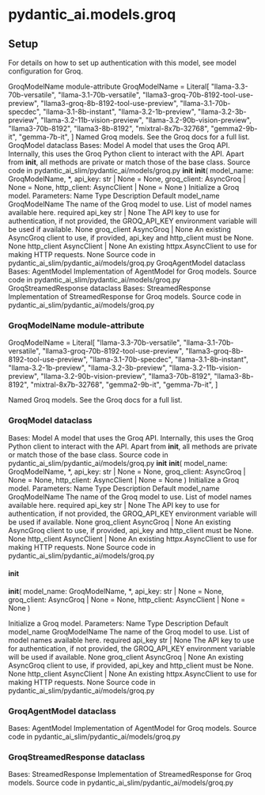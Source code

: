 # pydantic_ai.models.groq

## Setup

For details on how to set up authentication with this model, see model configuration for Groq.

GroqModelName module-attribute
GroqModelName = Literal[
    "llama-3.3-70b-versatile",
    "llama-3.1-70b-versatile",
    "llama3-groq-70b-8192-tool-use-preview",
    "llama3-groq-8b-8192-tool-use-preview",
    "llama-3.1-70b-specdec",
    "llama-3.1-8b-instant",
    "llama-3.2-1b-preview",
    "llama-3.2-3b-preview",
    "llama-3.2-11b-vision-preview",
    "llama-3.2-90b-vision-preview",
    "llama3-70b-8192",
    "llama3-8b-8192",
    "mixtral-8x7b-32768",
    "gemma2-9b-it",
    "gemma-7b-it",
]
Named Groq models.
See the Groq docs for a full list.
GroqModel dataclass
Bases: Model
A model that uses the Groq API.
Internally, this uses the Groq Python client to interact with the API.
Apart from __init__, all methods are private or match those of the base class.
Source code in pydantic_ai_slim/pydantic_ai/models/groq.py
__init__
__init__(
    model_name: GroqModelName,
    *,
    api_key: str | None = None,
    groq_client: AsyncGroq | None = None,
    http_client: AsyncClient | None = None
)
Initialize a Groq model.
Parameters:
Name Type Description Default
model_name GroqModelName The name of the Groq model to use. List of model names available here. required
api_key str | None The API key to use for authentication, if not provided, the GROQ_API_KEY environment variable will be used if available. None
groq_client AsyncGroq | None An existing AsyncGroq client to use, if provided, api_key and http_client must be None. None
http_client AsyncClient | None An existing httpx.AsyncClient to use for making HTTP requests. None
Source code in pydantic_ai_slim/pydantic_ai/models/groq.py
GroqAgentModel dataclass
Bases: AgentModel
Implementation of AgentModel for Groq models.
Source code in pydantic_ai_slim/pydantic_ai/models/groq.py
GroqStreamedResponse dataclass
Bases: StreamedResponse
Implementation of StreamedResponse for Groq models.
Source code in pydantic_ai_slim/pydantic_ai/models/groq.py

### GroqModelName module-attribute

GroqModelName = Literal[
    "llama-3.3-70b-versatile",
    "llama-3.1-70b-versatile",
    "llama3-groq-70b-8192-tool-use-preview",
    "llama3-groq-8b-8192-tool-use-preview",
    "llama-3.1-70b-specdec",
    "llama-3.1-8b-instant",
    "llama-3.2-1b-preview",
    "llama-3.2-3b-preview",
    "llama-3.2-11b-vision-preview",
    "llama-3.2-90b-vision-preview",
    "llama3-70b-8192",
    "llama3-8b-8192",
    "mixtral-8x7b-32768",
    "gemma2-9b-it",
    "gemma-7b-it",
]

Named Groq models.
See the Groq docs for a full list.

### GroqModel dataclass

Bases: Model
A model that uses the Groq API.
Internally, this uses the Groq Python client to interact with the API.
Apart from __init__, all methods are private or match those of the base class.
Source code in pydantic_ai_slim/pydantic_ai/models/groq.py
__init__
__init__(
    model_name: GroqModelName,
    *,
    api_key: str | None = None,
    groq_client: AsyncGroq | None = None,
    http_client: AsyncClient | None = None
)
Initialize a Groq model.
Parameters:
Name Type Description Default
model_name GroqModelName The name of the Groq model to use. List of model names available here. required
api_key str | None The API key to use for authentication, if not provided, the GROQ_API_KEY environment variable will be used if available. None
groq_client AsyncGroq | None An existing AsyncGroq client to use, if provided, api_key and http_client must be None. None
http_client AsyncClient | None An existing httpx.AsyncClient to use for making HTTP requests. None
Source code in pydantic_ai_slim/pydantic_ai/models/groq.py

#### __init__

__init__(
    model_name: GroqModelName,
    *,
    api_key: str | None = None,
    groq_client: AsyncGroq | None = None,
    http_client: AsyncClient | None = None
)

Initialize a Groq model.
Parameters:
Name Type Description Default
model_name GroqModelName The name of the Groq model to use. List of model names available here. required
api_key str | None The API key to use for authentication, if not provided, the GROQ_API_KEY environment variable will be used if available. None
groq_client AsyncGroq | None An existing AsyncGroq client to use, if provided, api_key and http_client must be None. None
http_client AsyncClient | None An existing httpx.AsyncClient to use for making HTTP requests. None
Source code in pydantic_ai_slim/pydantic_ai/models/groq.py

### GroqAgentModel dataclass

Bases: AgentModel
Implementation of AgentModel for Groq models.
Source code in pydantic_ai_slim/pydantic_ai/models/groq.py

### GroqStreamedResponse dataclass

Bases: StreamedResponse
Implementation of StreamedResponse for Groq models.
Source code in pydantic_ai_slim/pydantic_ai/models/groq.py

